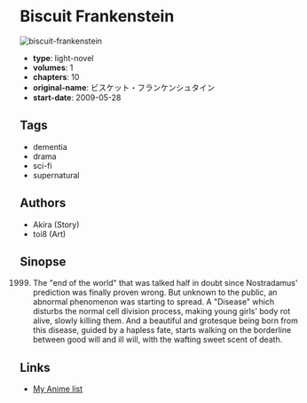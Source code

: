 # Biscuit Frankenstein

![biscuit-frankenstein](https://cdn.myanimelist.net/images/manga/3/149475.jpg)

-   **type**: light-novel
-   **volumes**: 1
-   **chapters**: 10
-   **original-name**: ビスケット・フランケンシュタイン
-   **start-date**: 2009-05-28

## Tags

-   dementia
-   drama
-   sci-fi
-   supernatural

## Authors

-   Akira (Story)
-   toi8 (Art)

## Sinopse

1999. The "end of the world" that was talked half in doubt since Nostradamus' prediction was finally proven wrong.
      But unknown to the public, an abnormal phenomenon was starting to spread. A "Disease" which disturbs the normal cell division process, making young girls' body rot alive, slowly killing them. And a beautiful and grotesque being born from this disease, guided by a hapless fate, starts walking on the borderline between good will and ill will, with the wafting sweet scent of death.

## Links

-   [My Anime list](https://myanimelist.net/manga/86089/Biscuit_Frankenstein)
